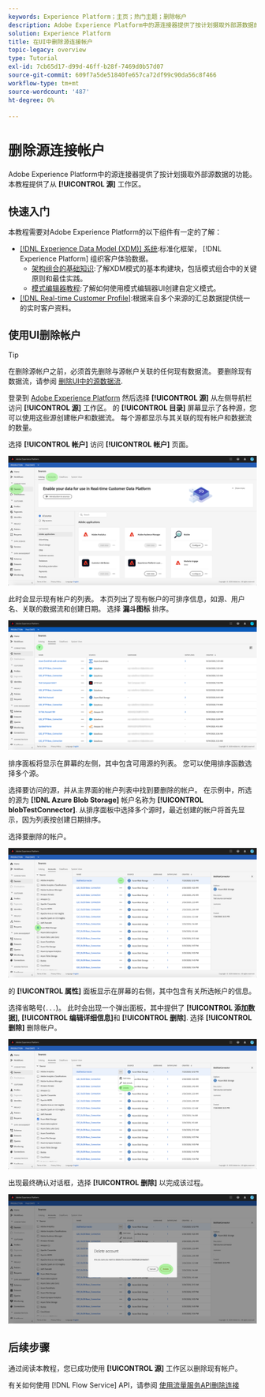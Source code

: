 ```yaml
---
keywords: Experience Platform；主页；热门主题；删除帐户
description: Adobe Experience Platform中的源连接器提供了按计划摄取外部源数据的功能。 本教程提供了从“源”工作区中删除帐户的步骤。
solution: Experience Platform
title: 在UI中删除源连接帐户
topic-legacy: overview
type: Tutorial
exl-id: 7cb65d17-d99d-46ff-b28f-7469d0b57d07
source-git-commit: 609f7a5de51840fe657ca72df99c90da56c8f466
workflow-type: tm+mt
source-wordcount: '487'
ht-degree: 0%

---
```


# 删除源连接帐户

Adobe Experience Platform中的源连接器提供了按计划摄取外部源数据的功能。 本教程提供了从 **[!UICONTROL 源]** 工作区。

## 快速入门

本教程需要对Adobe Experience Platform的以下组件有一定的了解：

- [[!DNL Experience Data Model (XDM)] 系统](../../../xdm/home.md):标准化框架， [!DNL Experience Platform] 组织客户体验数据。
   - [架构组合的基础知识](../../../xdm/schema/composition.md):了解XDM模式的基本构建块，包括模式组合中的关键原则和最佳实践。
   - [模式编辑器教程](../../../xdm/tutorials/create-schema-ui.md):了解如何使用模式编辑器UI创建自定义模式。
- [[!DNL Real-time Customer Profile]](../../../profile/home.md):根据来自多个来源的汇总数据提供统一的实时客户资料。

## 使用UI删除帐户

>[!TIP]
>
>在删除源帐户之前，必须首先删除与源帐户关联的任何现有数据流。 要删除现有数据流，请参阅 [删除UI中的源数据流](./delete.md).

登录到 [Adobe Experience Platform](https://platform.adobe.com) 然后选择 **[!UICONTROL 源]** 从左侧导航栏访问 **[!UICONTROL 源]** 工作区。 的 **[!UICONTROL 目录]** 屏幕显示了各种源，您可以使用这些源创建帐户和数据流。 每个源都显示与其关联的现有帐户和数据流的数量。

选择 **[!UICONTROL 帐户]** 访问 **[!UICONTROL 帐户]** 页面。

![catalog-accounts](../../images/tutorials/delete-accounts/catalog.png)

此时会显示现有帐户的列表。 本页列出了现有帐户的可排序信息，如源、用户名、关联的数据流和创建日期。 选择 **漏斗图标** 排序。

![数据流列表](../../images/tutorials/delete-accounts/accounts.png)

排序面板将显示在屏幕的左侧，其中包含可用源的列表。 您可以使用排序函数选择多个源。

选择要访问的源，并从主界面的帐户列表中找到要删除的帐户。 在示例中，所选的源为 **[!DNL Azure Blob Storage]** 帐户名称为 **[!UICONTROL blobTestConnector]**. 从排序面板中选择多个源时，最近创建的帐户将首先显示，因为列表按创建日期排序。

选择要删除的帐户。

![数据流排序](../../images/tutorials/delete-accounts/sort.png)

的 **[!UICONTROL 属性]** 面板显示在屏幕的右侧，其中包含有关所选帐户的信息。

选择省略号(`...`)。 此时会出现一个弹出面板，其中提供了 **[!UICONTROL 添加数据]**, **[!UICONTROL 编辑详细信息]**&#x200B;和 **[!UICONTROL 删除]**. 选择 **[!UICONTROL 删除]** 删除帐户。

![数据流排序](../../images/tutorials/delete-accounts/delete.png)

出现最终确认对话框，选择 **[!UICONTROL 删除]** 以完成该过程。

![删除](../../images/tutorials/delete-accounts/confirm.png)

## 后续步骤

通过阅读本教程，您已成功使用 **[!UICONTROL 源]** 工作区以删除现有帐户。

有关如何使用 [!DNL Flow Service] API，请参阅 [使用流量服务API删除连接](../../tutorials/api/delete.md)
